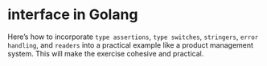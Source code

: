 # interface in Golang

Here’s how to incorporate `type assertions`, `type switches`, `stringers`, `error handling`, and `readers` into a practical example like a product management system. This will make the exercise cohesive and practical.
